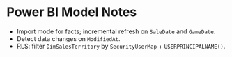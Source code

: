 # Power BI Model Notes
- Import mode for facts; incremental refresh on `SaleDate` and `GameDate`.
- Detect data changes on `ModifiedAt`.
- RLS: filter `DimSalesTerritory` by `SecurityUserMap` + `USERPRINCIPALNAME()`.